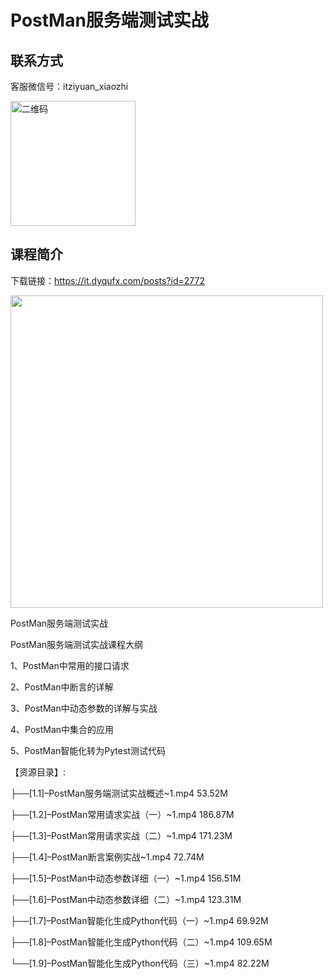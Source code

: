 # PostMan服务端测试实战

## 联系方式

客服微信号：itziyuan_xiaozhi

<img src="https://ziyuanyun.oss-cn-guangzhou.aliyuncs.com/common/20240614073449/666b82192834a.jpg" width="200" height="200" alt="二维码">

## 课程简介

下载链接：https://it.dyqufx.com/posts?id=2772

<img src="https://ziyuanyun.oss-cn-guangzhou.aliyuncs.com/yun/20240515184308/664491bca0905.jpg" width="500" alt="">

  PostMan服务端测试实战



 PostMan服务端测试实战课程大纲

 1、PostMan中常用的接口请求

 2、PostMan中断言的详解

 3、PostMan中动态参数的详解与实战

 4、PostMan中集合的应用

 5、PostMan智能化转为Pytest测试代码

 【资源目录】:

 ├──[1.1]–PostMan服务端测试实战概述~1.mp4 53.52M

 ├──[1.2]–PostMan常用请求实战（一）~1.mp4 186.87M

 ├──[1.3]–PostMan常用请求实战（二）~1.mp4 171.23M

 ├──[1.4]–PostMan断言案例实战~1.mp4 72.74M

 ├──[1.5]–PostMan中动态参数详细（一）~1.mp4 156.51M

 ├──[1.6]–PostMan中动态参数详细（二）~1.mp4 123.31M

 ├──[1.7]–PostMan智能化生成Python代码（一）~1.mp4 69.92M

 ├──[1.8]–PostMan智能化生成Python代码（二）~1.mp4 109.65M

 └──[1.9]–PostMan智能化生成Python代码（三）~1.mp4 82.22M

  